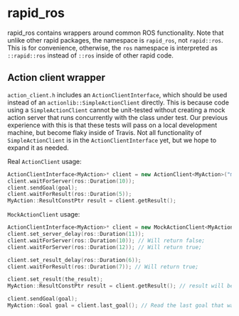 # rapid_ros

rapid_ros contains wrappers around common ROS functionality.
Note that unlike other rapid packages, the namespace is `rapid_ros`, not `rapid::ros`.
This is for convenience, otherwise, the `ros` namespace is interpreted as `::rapid::ros` instead of `::ros` inside of other rapid code.

## Action client wrapper
`action_client.h` includes an `ActionClientInterface`, which should be used instead of an `actionlib::SimpleActionClient` directly.
This is because code using a `SimpleActionClient` cannot be unit-tested without creating a mock action server that runs concurrently with the class under test.
Our previous experience with this is that these tests will pass on a local development machine, but become flaky inside of Travis.
Not all functionality of `SimpleActionClient` is in the `ActionClientInterface` yet, but we hope to expand it as needed.

Real `ActionClient` usage:
```cpp
ActionClientInterface<MyAction>* client = new ActionClient<MyAction>("my_action");
client.waitForServer(ros::Duration(10));
client.sendGoal(goal);
client.waitForResult(ros::Duration(5));
MyAction::ResultConstPtr result = client.getResult();
```

`MockActionClient` usage:
```cpp
ActionClientInterface<MyAction>* client = new MockActionClient<MyAction>();
client.set_server_delay(ros::Duration(11));
client.waitForServer(ros::Duration(10)); // Will return false;
client.waitForServer(ros::Duration(12)); // Will return true;

client.set_result_delay(ros::Duration(6));
client.waitForResult(ros::Duration(7)); // Will return true;

client.set_result(the_result);
MyAction::ResultConstPtr result = client.getResult(); // result will be equal to the_result

client.sendGoal(goal);
MyAction::Goal goal = client.last_goal(); // Read the last goal that was sent.
```
